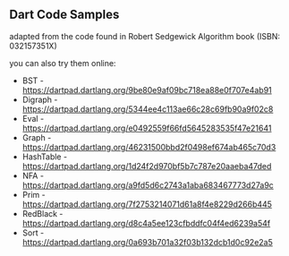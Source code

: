 ## Dart Code Samples 

adapted from the code found in Robert Sedgewick Algorithm book (ISBN: 032157351X)

you can also try them online:

- BST - https://dartpad.dartlang.org/9be80e9af09bc718ea88e0f707e4ab91
- Digraph - https://dartpad.dartlang.org/5344ee4c113ae66c28c69fb90a9f02c8
- Eval - https://dartpad.dartlang.org/e0492559f66fd5645283535f47e21641
- Graph - https://dartpad.dartlang.org/46231500bbd2f0498ef674ab465c70d3
- HashTable - https://dartpad.dartlang.org/1d24f2d970bf5b7c787e20aaeba47ded
- NFA - https://dartpad.dartlang.org/a9fd5d6c2743a1aba683467773d27a9c
- Prim - https://dartpad.dartlang.org/7f2753214071d61a8f4e8229d266b445
- RedBlack - https://dartpad.dartlang.org/d8c4a5ee123cfbddfc04f4ed6239a54f
- Sort - https://dartpad.dartlang.org/0a693b701a32f03b132dcb1d0c92e2a5
